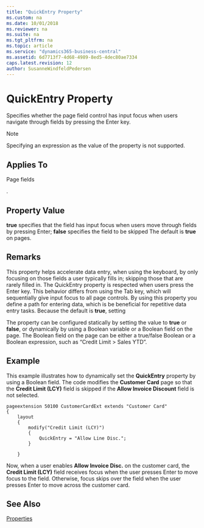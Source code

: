```yaml
---
title: "QuickEntry Property"
ms.custom: na
ms.date: 10/01/2018
ms.reviewer: na
ms.suite: na
ms.tgt_pltfrm: na
ms.topic: article
ms.service: "dynamics365-business-central"
ms.assetid: 6d7713f7-4d68-4989-8ed5-4dec80ae7334
caps.latest.revision: 12
author: SusanneWindfeldPedersen
---
```


# QuickEntry Property

Specifies whether the page field control has input focus when users navigate through fields by pressing the Enter key. 
  
> [!NOTE]  
>  Specifying an expression as the value of the property is not supported.  
  
## Applies To
  
Page fields  

<!-- onprem in the [!INCLUDE[d365fin_web_md](includes/d365fin_web_md-md)]-->.


## Property Value  
 **true** specifies that the field has input focus when users move through fields by pressing Enter; **false** specifies the field to be skipped The default is **true** on pages. 

## Remarks  

This property helps accelerate data entry, when using the keyboard, by only focusing on those fields a user typically fills in; skipping those that are rarely filled in. The QuickEntry property is respected when users press the Enter key. This behavior differs from using the Tab key, which will sequentially give input focus to all page controls. By using this property you define a path for entering data, which is be beneficial for repetitive data entry tasks.  Because the default is **true**, setting  
  
The property can be configured statically by setting the value to **true** or **false**, or dynamically by using a Boolean variable or a Boolean field on the page. The Boolean field on the page can be either a true/false Boolean or a Boolean expression, such as “Credit Limit > Sales YTD”. 

## Example

This example illustrates how to dynamically set the **QuickEntry** property by using a Boolean field. The code modifies the **Customer Card** page so that the **Credit Limit (LCY)** field is skipped if the **Allow Invoice Discount** field is not selected.

```
pageextension 50100 CustomerCardExt extends "Customer Card"
{
    layout
    {
        modify("Credit Limit (LCY)")
        {
            QuickEntry = "Allow Line Disc.";
        }

    }
```
Now, when a user enables **Allow Invoice Disc.** on the customer card, the **Credit Limit (LCY)** field receives focus when the user presses Enter to move focus to the field. Otherwise, focus skips over the field when the user presses Enter to move across the customer card.

## See Also
  
 [Properties](devenv-properties.md)